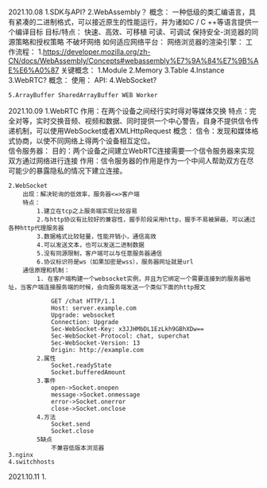 <!--
 * @Description: 
 * @version: 1.0.0
 * @Author: william
 * @Date: 2021-10-11 16:18:25
 * @LastEditors: william
 * @LastEditTime: 2021-10-11 16:18:25
 * @For What?: 
-->
##
2021.10.08
	1.SDK与API?
	2.WebAssembly？
		概念：
			一种低级的类汇编语言，具有紧凑的二进制格式，可以接近原生的性能运行，并为诸如C / C ++等语言提供一个编译目标
		目标/特点：
			快速、高效、可移植
			可读、可调试
			保持安全-浏览器的同源策略和授权策略
			不破坏网络
		如何适应网络平台：
		网络浏览器的渲染引擎：
		工作流程：
			1.https://developer.mozilla.org/zh-CN/docs/WebAssembly/Concepts#webassembly%E7%9A%84%E7%9B%AE%E6%A0%87
		关键概念：
			1.Module
			2.Memory
			3.Table
			4.Instance
	3.WebRTC?
		概念：
		使用：
		API:
	4.WebSocket?
	
	5.ArrayBuffer SharedArrayBuffer WEB Worker
2021.10.09
	1.WebRTC
		作用：在两个设备之间经行实时得对等媒体交换
		特点：完全对等，实时交换音频、视频和数据、同时提供一个中心警告，自身不提供信令传递机制，可以使用WebSocket或者XMLHttpRequest
		概念：
			信令：发现和媒体格式协商，以使不同网络上得两个设备相互定位。	
			信令服务器：
				目的：两个设备之间建立WebRTC连接需要一个信令服务器来实现双方通过网络进行连接
				作用：信令服务器的作用是作为一个中间人帮助双方在尽可能少的暴露隐私的情况下建立连接。
			


	2.WebSocket
		出现：解决轮询的低效率，服务器<=>客户端
		特点：
			1.建立在tcp之上服务端实现比较容易
			2.与http协议有比较好的兼容性，握手阶段采用http，握手不易被屏蔽，可以通过各种http代理服务器
			3.数据格式比较轻量，性能开销小，通信高效
			4.可以发送文本，也可以发送二进制数据
			5.没有同源限制，客户端可以与任意服务器通信
			6.协议标识符是ws（如果加密是wss），服务器网址就是url
		通信原理和机制：
			1. 在客户端构建一个websocket实例，并且为它绑定一个需要连接到的服务器地址，当客户端连接服务端的时候，会向服务端发送一个类似下面的http报文
			
				GET /chat HTTP/1.1
				Host: server.example.com
				Upgrade: websocket
				Connection: Upgrade
				Sec-WebSocket-Key: x3JJHMbDL1EzLkh9GBhXDw==
				Sec-WebSocket-Protocol: chat, superchat
				Sec-WebSocket-Version: 13
				Origin: http://example.com
			2.属性
				Socket.readyState
				Socket.bufferedAmount
			3.事件
				open->Socket.onopen
				message->Socket.onmessage
				error->Socket.onerror
				close->Socket.onclose
			4.方法
				Socket.send
				Socket.close
			5缺点
				不兼容低版本浏览器
	3.nginx
	4.switchhosts
	
2021.10.11
    1.